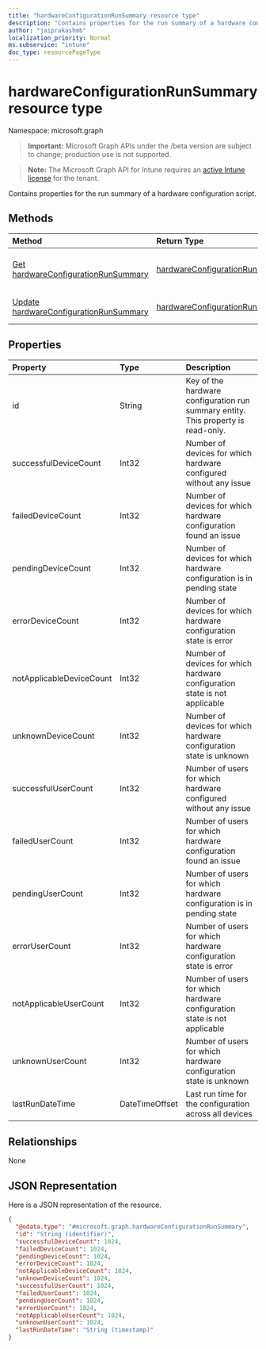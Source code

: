 ```yaml
---
title: "hardwareConfigurationRunSummary resource type"
description: "Contains properties for the run summary of a hardware configuration script."
author: "jaiprakashmb"
localization_priority: Normal
ms.subservice: "intune"
doc_type: resourcePageType
---
```


# hardwareConfigurationRunSummary resource type

Namespace: microsoft.graph
> **Important:** Microsoft Graph APIs under the /beta version are subject to change; production use is not supported.

> **Note:** The Microsoft Graph API for Intune requires an [active Intune license](https://go.microsoft.com/fwlink/?linkid=839381) for the tenant.


Contains properties for the run summary of a hardware configuration script.

## Methods
|Method|Return Type|Description|
|:---|:---|:---|
|[Get hardwareConfigurationRunSummary](../api/intune-deviceconfig-hardwareconfigurationrunsummary-get.md)|[hardwareConfigurationRunSummary](../resources/intune-deviceconfig-hardwareconfigurationrunsummary.md)|Read properties and relationships of the [hardwareConfigurationRunSummary](../resources/intune-deviceconfig-hardwareconfigurationrunsummary.md) object.|
|[Update hardwareConfigurationRunSummary](../api/intune-deviceconfig-hardwareconfigurationrunsummary-update.md)|[hardwareConfigurationRunSummary](../resources/intune-deviceconfig-hardwareconfigurationrunsummary.md)|Update the properties of a [hardwareConfigurationRunSummary](../resources/intune-deviceconfig-hardwareconfigurationrunsummary.md) object.|

## Properties
|Property|Type|Description|
|:---|:---|:---|
|id|String|Key of the hardware configuration run summary entity. This property is read-only.|
|successfulDeviceCount|Int32|Number of devices for which hardware configured without any issue|
|failedDeviceCount|Int32|Number of devices for which hardware configuration found an issue|
|pendingDeviceCount|Int32|Number of devices for which hardware configuration is in pending state|
|errorDeviceCount|Int32|Number of devices for which hardware configuration state is error|
|notApplicableDeviceCount|Int32|Number of devices for which hardware configuration state is not applicable|
|unknownDeviceCount|Int32|Number of devices for which hardware configuration state is unknown|
|successfulUserCount|Int32|Number of users for which hardware configured without any issue|
|failedUserCount|Int32|Number of users for which hardware configuration found an issue|
|pendingUserCount|Int32|Number of users for which hardware configuration is in pending state|
|errorUserCount|Int32|Number of users for which hardware configuration state is error|
|notApplicableUserCount|Int32|Number of users for which hardware configuration state is not applicable|
|unknownUserCount|Int32|Number of users for which hardware configuration state is unknown|
|lastRunDateTime|DateTimeOffset|Last run time for the configuration across all devices|

## Relationships
None

## JSON Representation
Here is a JSON representation of the resource.
<!-- {
  "blockType": "resource",
  "keyProperty": "id",
  "@odata.type": "microsoft.graph.hardwareConfigurationRunSummary"
}
-->
``` json
{
  "@odata.type": "#microsoft.graph.hardwareConfigurationRunSummary",
  "id": "String (identifier)",
  "successfulDeviceCount": 1024,
  "failedDeviceCount": 1024,
  "pendingDeviceCount": 1024,
  "errorDeviceCount": 1024,
  "notApplicableDeviceCount": 1024,
  "unknownDeviceCount": 1024,
  "successfulUserCount": 1024,
  "failedUserCount": 1024,
  "pendingUserCount": 1024,
  "errorUserCount": 1024,
  "notApplicableUserCount": 1024,
  "unknownUserCount": 1024,
  "lastRunDateTime": "String (timestamp)"
}
```

